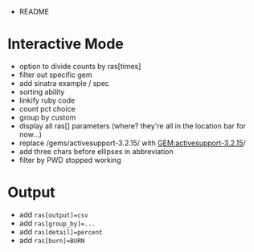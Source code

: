 * README

Interactive Mode
================

* option to divide counts by ras[times]
* filter out specific gem
* add sinatra example / spec
* sorting ability
* linkify ruby code
* count pct choice
* group by custom
* display all ras[] parameters
  (where? they're all in the location bar for now...)
* replace <GEMDIR>/gems/activesupport-3.2.15/ with <GEM:activesupport-3.2.15>/
* add three chars before ellipses in abbreviation
* filter by PWD stopped working

Output
======

* add `ras[output]=csv`
* add `ras[group_by]=...`
* add `ras[detail]=percent`
* add `ras[burn]=BURN`
